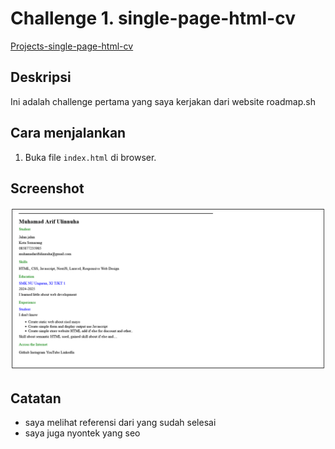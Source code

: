 # Challenge 1. single-page-html-cv

[Projects-single-page-html-cv](https://roadmap.sh/projects/single-page-cv)

## Deskripsi

Ini adalah challenge pertama yang saya kerjakan dari website roadmap.sh

## Cara menjalankan

1. Buka file `index.html` di browser.

## Screenshot

![preview](./screenshot.png)

## Catatan

- saya melihat referensi dari yang sudah selesai
- saya juga nyontek yang seo
